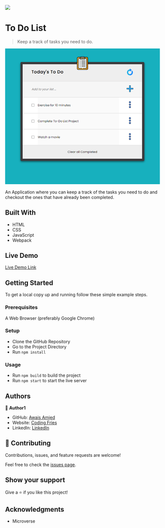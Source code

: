 ![](https://img.shields.io/badge/Microverse-blueviolet)

# To Do List

> Keep a track of tasks you need to do.

![screenshot](./app_screenshot.png)

An Application where you can keep a track of the tasks you need to do and checkout the ones that have already been completed.

## Built With

- HTML
- CSS
- JavaScript
- Webpack

## Live Demo

[Live Demo Link](https://awais-amjed.github.io/to-do-list/)

## Getting Started

To get a local copy up and running follow these simple example steps.

### Prerequisites

A Web Browser (preferably Google Chrome)

### Setup

- Clone the GitHub Repository
- Go to the Project Directory
- Run ```npm install```

### Usage

- Run ```npm build``` to build the project
- Run ```npm start``` to start the live server

## Authors

👤 **Author1**

- GitHub: [Awais Amjed](https://github.com/awais-amjed)
- Website: [Coding Fries](https://codingfries.com)
- LinkedIn: [LinkedIn](https://www.linkedin.com/in/awais-amjed)

## 🤝 Contributing

Contributions, issues, and feature requests are welcome!

Feel free to check the [issues page](../../issues/).

## Show your support

Give a ⭐️ if you like this project!

## Acknowledgments

- Microverse
